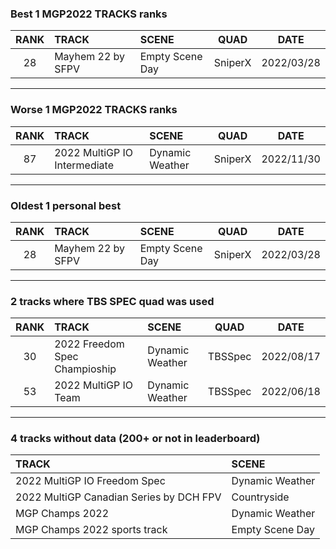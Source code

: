 ### Best 1 MGP2022 TRACKS ranks
|RANK|TRACK|SCENE|QUAD|DATE|
|:---:|:---|:---|:---:|:---:|
|28|Mayhem 22 by SFPV|Empty Scene Day|SniperX|2022/03/28|
---
### Worse 1 MGP2022 TRACKS ranks
|RANK|TRACK|SCENE|QUAD|DATE|
|:---:|:---|:---|:---:|:---:|
|87|2022 MultiGP IO Intermediate|Dynamic Weather|SniperX|2022/11/30|
---
### Oldest 1 personal best
|RANK|TRACK|SCENE|QUAD|DATE|
|:---:|:---|:---|:---:|:---:|
|28|Mayhem 22 by SFPV|Empty Scene Day|SniperX|2022/03/28|
---
### 2 tracks where TBS SPEC quad was used
|RANK|TRACK|SCENE|QUAD|DATE|
|:---:|:---|:---|:---:|:---:|
|30|2022 Freedom Spec Champioship|Dynamic Weather|TBSSpec|2022/08/17|
|53|2022 MultiGP IO Team|Dynamic Weather|TBSSpec|2022/06/18|
---
### 4 tracks without data (200+ or not in leaderboard)
|TRACK|SCENE|
|:---|:---|
|2022 MultiGP IO Freedom Spec|Dynamic Weather|
|2022 MultiGP Canadian Series by DCH FPV|Countryside|
|MGP Champs 2022|Dynamic Weather|
|MGP Champs 2022 sports track|Empty Scene Day|
